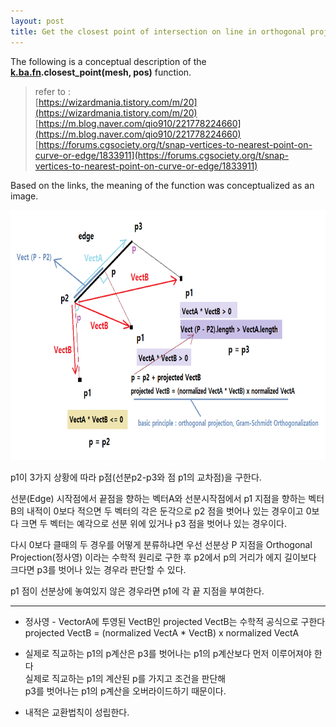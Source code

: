 ```yaml
---
layout: post
title: Get the closest point of intersection on line in orthogonal projection (선분의 가장 가까운 교차점 얻기)
---
```


The following is a conceptual description of the **[k.ba.fn](https://github.com/ki68/k/blob/main/ba/fn.py).closest_point(mesh, pos)** function.

> refer to :  
> [https://wizardmania.tistory.com/m/20](https://wizardmania.tistory.com/m/20)  
> [https://m.blog.naver.com/qio910/221778224660](https://m.blog.naver.com/qio910/221778224660)  
> [https://forums.cgsociety.org/t/snap-vertices-to-nearest-point-on-curve-or-edge/1833911](https://forums.cgsociety.org/t/snap-vertices-to-nearest-point-on-curve-or-edge/1833911)


Based on the links, the meaning of the function was conceptualized as an image.

<img src="/images/Get_Closest_Point_On_Line.png" width="800" height="400"/>


p1이 3가지 상황에 따라 p점(선분p2-p3와 점 p1의 교차점)을 구한다. 

선분(Edge) 시작점에서 끝점을 향하는 벡터A와 선분시작점에서 p1 지점을 향하는 벡터B의 내적이
0보다 적으면 두 벡터의 각은 둔각으로 p2 점을 벗어나 있는 경우이고
0보다 크면 두 벡터는 예각으로 선분 위에 있거나 p3 점을 벗어나 있는 경우이다.

다시 0보다 클때의 두 경우를 어떻게 분류하냐면
우선 선분상 P 지점을 Orthogonal Projection(정사영) 이라는 수학적 원리로 구한 후 
p2에서 p의 거리가 에지 길이보다 크다면 p3를 벗어나 있는 경우라 판단할 수 있다.

p1 점이 선분상에 놓여있지 않은 경우라면 p1에 각 끝 지점을 부여한다.

----------------------------------------------

* 정사영 - VectorA에 투영된 VectB인 projected VectB는 수학적 공식으로 구한다    
projected VectB = (normalized VectA * VectB) x normalized VectA   

* 실제로 직교하는 p1의  p계산은 p3를 벗어나는 p1의 p계산보다 먼저 이루어져야 한다   
실제로 직교하는 p1의  계산된 p를 가지고 조건을 판단해   
p3를 벗어나는 p1의 p계산을 오버라이드하기 때문이다.    

* 내적은 교환법칙이 성립한다.
